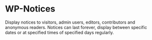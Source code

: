 # WP-Notices
Display notices to visitors, admin users, editors, contributors and anonymous readers. Notices can last forever, display between specific dates or at specified times of specified days regularly.
